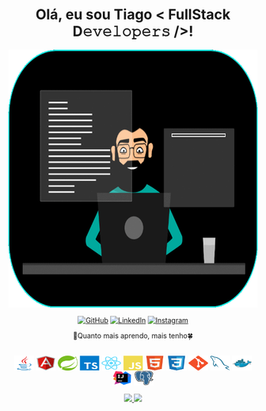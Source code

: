 <!--
**Tiagosantos056/tiagosantos056** is a ✨ _special_ ✨ repository because its `README.md` (this file) appears on your GitHub profile.

Here are some ideas to get you started:

- 🔭 I’m currently working on ...
- 🌱 I’m currently learning ...
- 👯 I’m looking to collaborate on ...
- 🤔 I’m looking for help with ...
- 💬 Ask me about ...
- 📫 How to reach me: ...
- 😄 Pronouns: ...
- ⚡ Fun fact: ...
-->
<div align="center">
<h1 align="center"> Olá, eu sou Tiago < FullStack D𝚎𝚟𝚎𝚕𝚘𝚙𝚎𝚛𝚜 />! </h2>
</div>

<p align="center">
  <img height="520px" src="https://github.com/ValdirCezar/Autenticacao-Tokens-JWT/blob/master/src/imd-readme.gif?raw=true" />
</p>

<p align="center">
	<a href="https://github.com/tiagosantos056"><img src="https://img.icons8.com/bubbles/50/000000/github.png" alt="GitHub"/></a>
	<a href="https://www.linkedin.com/in/tiagoribeirodossantos/"><img src="https://img.icons8.com/bubbles/50/000000/linkedin.png" alt="LinkedIn"/></a>
	<a href="https://www.instagram.com/tiagoribeiro056/"><img src="https://img.icons8.com/bubbles/50/000000/instagram.png" alt="Instagram"/></a>
</p>

<p align="center">📗Quanto mais aprendo, mais tenho🍀</p>

<div align="center" style="display: inline_block"><br>

  <img align="center" alt="Java" height="30" width="40" src="https://raw.githubusercontent.com/devicons/devicon/master/icons/java/java-original.svg">
  <img align="center" alt="Angular" height="30" width="40" src="https://raw.githubusercontent.com/devicons/devicon/master/icons/angularjs/angularjs-original.svg">
  <img align="center" alt="Spring" height="30" width="40" src="https://raw.githubusercontent.com/devicons/devicon/master/icons/spring/spring-original.svg">
  <img align="center" alt="Ts" height="30" width="40" src="https://raw.githubusercontent.com/devicons/devicon/master/icons/typescript/typescript-plain.svg">
  <img align="center" alt="React" height="30" width="40" src="https://raw.githubusercontent.com/devicons/devicon/master/icons/react/react-original.svg">
  <img align="center" alt="Js" height="30" width="40" src="https://raw.githubusercontent.com/devicons/devicon/master/icons/javascript/javascript-plain.svg">
  <img align="center" alt="HTML" height="30" width="40" src="https://raw.githubusercontent.com/devicons/devicon/master/icons/html5/html5-original.svg">
  <img align="center" alt="CSS" height="30" width="40" src="https://raw.githubusercontent.com/devicons/devicon/master/icons/css3/css3-original.svg">
  <img align="center" alt="GIT" height="30" width="40" src="https://raw.githubusercontent.com/devicons/devicon/master/icons/git/git-original.svg">
  <img align="center" alt="MySQL" height="30" width="40" src="https://raw.githubusercontent.com/devicons/devicon/master/icons/mysql/mysql-original.svg">
  <img align="center" alt="DOCKER" height="30" width="40" src="https://raw.githubusercontent.com/devicons/devicon/master/icons/docker/docker-original.svg">
  <img align="center" alt="INTELLIJ" height="30" width="40" src="https://raw.githubusercontent.com/devicons/devicon/master/icons/intellij/intellij-original.svg">
  <img align="center" alt="POSTGRESQL" height="30" width="40" src="https://raw.githubusercontent.com/devicons/devicon/master/icons/postgresql/postgresql-original.svg">
</div><br>



<div align="center">
  <a href="https://github.com/Tiagosantos056">
  <img height="180em" src="https://github-readme-stats.vercel.app/api?username=Tiagosantos056&show_icons=true&theme=dracula&include_all_commits=true&count_private=true"/>
  <img height="180em" src="https://github-readme-stats.vercel.app/api/top-langs/?username=Tiagosantos056&layout=compact&langs_count=7&theme=radical"/>

##
 
 
</div>
